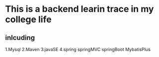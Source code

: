 # This is a backend learin trace in my college life 
## inlcuding 
1.Mysql 
2.Maven 
3.javaSE 
4.spring springMVC springBoot MybatisPlus
